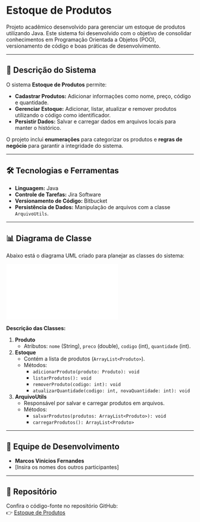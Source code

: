 # Estoque de Produtos  

Projeto acadêmico desenvolvido para gerenciar um estoque de produtos utilizando Java. Este sistema foi desenvolvido com o objetivo de consolidar conhecimentos em Programação Orientada a Objetos (POO), versionamento de código e boas práticas de desenvolvimento.

---

## 📖 Descrição do Sistema  

O sistema **Estoque de Produtos** permite:  
- **Cadastrar Produtos:** Adicionar informações como nome, preço, código e quantidade.  
- **Gerenciar Estoque:** Adicionar, listar, atualizar e remover produtos utilizando o código como identificador.  
- **Persistir Dados:** Salvar e carregar dados em arquivos locais para manter o histórico.  

O projeto inclui **enumerações** para categorizar os produtos e **regras de negócio** para garantir a integridade do sistema.  

---

## 🛠️ Tecnologias e Ferramentas  

- **Linguagem:** Java  
- **Controle de Tarefas:** Jira Software  
- **Versionamento de Código:** Bitbucket  
- **Persistência de Dados:** Manipulação de arquivos com a classe `ArquivoUtils`.  

---

## 📊 Diagrama de Classe  

Abaixo está o diagrama UML criado para planejar as classes do sistema:  

![Diagrama de Classe UML](Diagrama_de_Classe_UML.pdf)  

**Descrição das Classes:**  
1. **Produto**  
   - Atributos: `nome` (String), `preco` (double), `codigo` (int), `quantidade` (int).  
2. **Estoque**  
   - Contém a lista de produtos (`ArrayList<Produto>`).  
   - Métodos:  
     - `adicionarProduto(produto: Produto): void`  
     - `listarProdutos(): void`  
     - `removerProduto(codigo: int): void`  
     - `atualizarQuantidade(codigo: int, novaQuantidade: int): void`  
3. **ArquivoUtils**  
   - Responsável por salvar e carregar produtos em arquivos.  
   - Métodos:  
     - `salvarProdutos(produtos: ArrayList<Produto>): void`  
     - `carregarProdutos(): ArrayList<Produto>`  

---

## 👥 Equipe de Desenvolvimento  

- **Marcos Vinicios Fernandes**  
- [Insira os nomes dos outros participantes]  

---

## 🔗 Repositório  

Confira o código-fonte no repositório GitHub:  
👉 [Estoque de Produtos](https://github.com/mrkn03/Estoque)  
